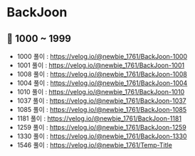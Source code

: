 # BackJoon

## 🌱 1000 ~ 1999
- 1000 풀이 : https://velog.io/@newbie_1761/BackJoon-1000
- 1001 풀이 : https://velog.io/@newbie_1761/BackJoon-1001
- 1008 풀이 : https://velog.io/@newbie_1761/BackJoon-1008
- 1004 풀이 : https://velog.io/@newbie_1761/BackJoon-1004
- 1010 풀이 : https://velog.io/@newbie_1761/BackJoon-1010
- 1037 풀이 : https://velog.io/@newbie_1761/BackJoon-1037
- 1085 풀이 : https://velog.io/@newbie_1761/BackJoon-1085
- 1181 풀이 : https://velog.io/@newbie_1761/BackJoon-1181
- 1259 풀이 : https://velog.io/@newbie_1761/BackJoon-1259
- 1330 풀이 : https://velog.io/@newbie_1761/BackJoon-1330
- 1546 풀이 : https://velog.io/@newbie_1761/Temp-Title
